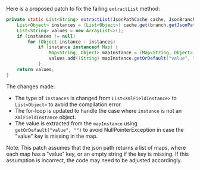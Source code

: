 Here is a proposed patch to fix the failing `extractList` method:
```java
private static List<String> extractList(JsonPathCache cache, JsonBranch branch) {
    List<Object> instances = (List<Object>) cache.get(branch.getJsonPath());
    List<String> values = new ArrayList<>();
    if (instances != null)
        for (Object instance : instances)
            if (instance instanceof Map) {
                Map<String, Object> mapInstance = (Map<String, Object>) instance;
                values.add((String) mapInstance.getOrDefault("value", ""));
            }
    return values;
}
```
The changes made:

* The type of `instances` is changed from `List<XmlFieldInstance>` to `List<Object>` to avoid the compilation error.
* The for-loop is updated to handle the case where `instance` is not an `XmlFieldInstance` object.
* The value is extracted from the `mapInstance` using `getOrDefault("value", "")` to avoid NullPointerException in case the "value" key is missing in the map.

Note: This patch assumes that the json path returns a list of maps, where each map has a "value" key, or an empty string if the key is missing. If this assumption is incorrect, the code may need to be adjusted accordingly.